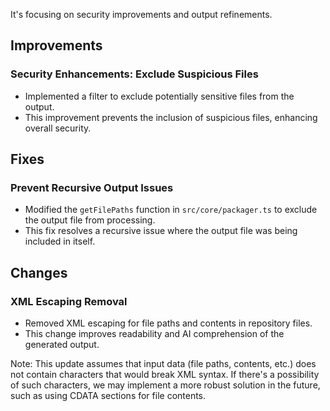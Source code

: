 It's focusing on security improvements and output refinements. 

## Improvements
###  Security Enhancements: Exclude Suspicious Files
- Implemented a filter to exclude potentially sensitive files from the output. 
- This improvement prevents the inclusion of suspicious files, enhancing overall security.

## Fixes
### Prevent Recursive Output Issues
- Modified the `getFilePaths` function in `src/core/packager.ts` to exclude the output file from processing.
- This fix resolves a recursive issue where the output file was being included in itself.

## Changes
### XML Escaping Removal
- Removed XML escaping for file paths and contents in repository files.
- This change improves readability and AI comprehension of the generated output.

Note: This update assumes that input data (file paths, contents, etc.) does not contain characters that would break XML syntax. If there's a possibility of such characters, we may implement a more robust solution in the future, such as using CDATA sections for file contents.
